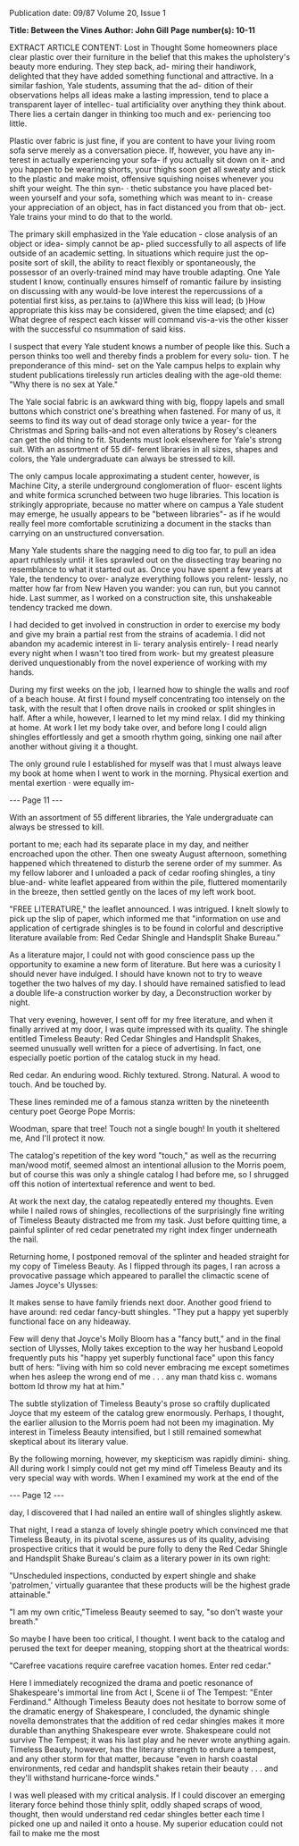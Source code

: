Publication date: 09/87
Volume 20, Issue 1

**Title: Between the Vines**
**Author: John Gill**
**Page number(s): 10-11**

EXTRACT ARTICLE CONTENT:
Lost in Thought 
Some homeowners place clear plastic 
over their furniture in the belief that 
this makes the upholstery's beauty 
more enduring. They step back, ad-
miring their handiwork, delighted that 
they have added something functional 
and attractive. In a similar fashion, 
Yale students, assuming that the ad-
dition of their observations helps all 
ideas make a lasting impression, tend 
to place a transparent layer of intellec-
tual artificiality over anything they 
think about. There lies a certain 
danger in thinking too much and ex-
periencing too little. 


Plastic over fabric is just fine, if you 
are content to have your living room 
sofa serve merely as a conversation 
piece. If, however, you have any in-
terest in actually experiencing your 
sofa- if you actually sit down on 
it- and you happen to be wearing 
shorts, your thighs soon get all sweaty 
and stick to the plastic and make moist, 
offensive squishing noises whenever 
you shift your weight. The thin syn- · 
thetic substance you have placed bet-
ween 
yourself and your sofa, 
something which was meant to in-
crease your appreciation of an object, 
has in fact distanced you from that ob-
ject. Yale trains your mind to do that 
to the world. 


The primary skill emphasized in the 
Yale education - close analysis of an 
object or idea- simply cannot be ap-
plied successfully to all aspects of life 
outside of an academic setting. In 
situations which require just the op-
posite sort of skill, the ability to react 
flexibly 
or spontaneously, 
the 
possessor of an overly-trained mind 
may have trouble adapting. One Yale 
student I know, continually ensures 
himself of romantic failure by insisting 
on discussing with any would-be love 
interest the repercussions of a potential 
first kiss, as per.tains to (a)Where this 
kiss will lead; (b )How appropriate this 
kiss may be considered, given the time 
elapsed; and (c) What degree of respect 
each kisser will command vis-a-vis the 
other 
kisser 
with the 
successful 
co nsummation of said kiss. 


I suspect that every Yale student 
knows a number of people like this. 
Such a person thinks too well and 
thereby finds a problem for every solu-
tion. T he preponderance of this mind-
set on the Yale campus helps to explain 
why student publications tirelessly run 
articles dealing with the age-old theme: 
"Why there is no sex at Yale." 


The Yale social fabric is an awkward 
thing with big, floppy lapels and small 
buttons which constrict one's breathing 
when fastened. For many of us, it 
seems to find its way out of dead 
storage only twice a year- for the 
Christmas and Spring balls-and not 
even alterations by Rosey's cleaners 
can get the old thing to fit. Students 
must look elsewhere for Yale's strong 
suit. With an assortment of 55 dif-
ferent libraries in all sizes, shapes and 
colors, the Yale undergraduate can 
always be stressed to kill. 


The 
only 
campus 
locale 
approximating a 
student 
center, 
however, is Machine City, a sterile 
underground conglomeration of fluor-
escent lights and white formica 
scrunched between two huge libraries. 
This location is strikingly appropriate, 
because no matter where on campus a 
Yale student may emerge, he usually 
appears to be "between libraries"- as if 
he would really feel more comfortable 
scrutinizing a document in the stacks 
than carrying on an unstructured 
conversation. 


Many 
Yale 
students share the 
nagging need to dig too far, to pull an 
idea apart ruthlessly until· it lies 
sprawled out on the dissecting tray 
bearing no resemblance to what it 
started out as. Once you have spent a 
few years at Yale, the tendency to over-
analyze everything follows you relent-
lessly, no matter how far from New 
Haven you wander: you can run, but 
you cannot hide. Last summer, as I 
worked on a construction site, this 
unshakeable 
tendency 
tracked 
me 
down. 


I had decided to get involved in 
construction in order to exercise my 
body and give my brain a partial rest 
from the strains of academia. I did not 
abandon my academic interest in li-
terary analysis entirely- I read nearly 
every night when I wasn't too tired 
from work- but my greatest pleasure 
derived unquestionably from the novel 
experience of working with my hands. 


During my first weeks on the job, I 
learned how to shingle the walls and 
roof of a beach house. At first I found 
myself concentrating too intensely on 
the task, with the result that I often 
drove nails in crooked or split shingles 
in half. After a while, however, I 
learned to let my mind relax. I did my 
thinking at home. At work I let my 
body take over, and before long I could 
align shingles effortlessly and get a 
smooth rhythm going, sinking one nail 
after another without giving it a 
thought. 


The only ground rule I established 
for myself was that I must always leave 
my book at home when I went to work 
in the morning. Physical exertion and 
mental exertion · were equally im-


--- Page 11 ---

With an assortment of 
55 different libraries, 
the Yale undergraduate 
can always be stressed 
to kill. 

portant to me; each had its separate 
place in 
my day, and neither 
encroached upon the other. Then one 
sweaty August afternoon, something 
happened which threatened to disturb 
the serene order of my summer. As my 
fellow laborer and I unloaded a pack of 
cedar roofing shingles, a tiny blue-and-
white leaflet appeared from within the 
pile, fluttered momentarily in the 
breeze, then settled gently on the laces 
of my left work boot. 


"FREE LITERATURE," the leaflet 
announced. I was intrigued. I knelt 
slowly to pick up the slip of paper, 
which informed me that "information 
on 
use and 
application of 
certigrade 
shingles 
is 
to 
be found in colorful and descriptive 
literature available from: Red Cedar 
Shingle and Handsplit Shake Bureau." 


As a literature major, I could not 
with good conscience pass up the 
opportunity to examine a new form of 
literature. But here was a curiosity I 
should never have indulged. I should 
have known not to try to weave 
together the two halves of my day. I 
should have remained satisfied to lead 
a double life-a construction worker 
by day, a Deconstruction worker by 
night. 


That very evening, however, I sent 
off for my free literature, and when it 
finally arrived at my door, I was quite 
impressed with its quality. The shingle 
entitled Timeless Beauty: Red 
Cedar Shingles and Handsplit Shakes, 
seemed unusually well written for a 
piece of advertising. In fact, one 
especially poetic portion of the catalog 
stuck in my head. 


Red cedar. An enduring wood. 
Richly textured. Strong. 
Natural. A wood to touch. And be 
touched by. 


These lines reminded me of a famous 
stanza written 
by the 
nineteenth 
century poet George Pope Morris: 


Woodman, spare that tree! 
Touch not a single bough! 
In youth it sheltered me, 
And I'll protect it now. 


The catalog's repetition of the key 
word "touch," as well as the recurring 
man/wood motif, seemed almost an 
intentional allusion to the Morris 
poem, but of course this was only a 
shingle catalog I had before me, so I 
shrugged off this notion of intertextual 
reference and went to bed. 


At work the next day, the catalog 
repeatedly entered my thoughts. Even 
while I 
nailed rows of shingles, 
recollections of the surprisingly fine 
writing of Timeless Beauty distracted me 
from my task. Just before quitting 
time, a painful splinter of red cedar 
penetrated my right index finger 
underneath the nail. 


Returning home, 
I 
postponed 
removal of the splinter and headed 
straight for my copy of Timeless Beauty. 
As I flipped through its pages, I ran 
across a provocative passage which 
appeared to parallel the climactic scene 
of James Joyce's Ulysses: 


It makes sense to have family friends 
next door. Another good friend to 
have around: red cedar fancy-butt 
shingles. "They put a happy yet 
superbly functional face on any 
hideaway. 


Few will deny that Joyce's Molly 
Bloom has a "fancy butt," and in the 
final section of Ulysses, Molly takes 
exception to the way her husband 
Leopold frequently puts his "happy yet 
superbly functional face" upon this 
fancy butt of hers: "living with him so 
cold never embracing me except 
sometimes when hes asleep the wrong 
end of me . . . any man thatd kiss c. 
womans bottom Id throw my hat at 
him." 


The subtle stylization of Timeless 
Beauty's prose so craftily duplicated 
Joyce that my esteem of the catalog 
grew enormously. Perhaps, I thought, 
the earlier allusion to the Morris poem 
had not been my imagination. My 
interest in Timeless Beauty intensified, 
but I still remained somewhat skeptical 
about its literary value. 


By the following morning, however, 
my skepticism was rapidly dimini-
shing. All during work I simply could 
not get my mind off Timeless Beauty and 
its very special way with words. When 
I examined my work at the end of the


--- Page 12 ---

day, I discovered that I had nailed an 
entire wall of shingles slightly askew. 


That night, I read a stanza of lovely 
shingle poetry which convinced me 
that Timeless Beauty, in its pivotal scene, 
assures us of its quality, advising 
prospective critics that it would be pure 
folly to deny the Red Cedar Shingle 
and Handsplit Shake Bureau's claim as 
a literary power in its own right: 


"Unscheduled inspections, conducted 
by expert shingle and shake 
'patrolmen,' virtually guarantee that 
these products will be the highest grade 
attainable." 


"I am my own critic,"Timeless Beauty 
seemed to say, "so don't waste your 
breath." 


So maybe I have been too critical, I 
thought. I went back to the catalog and 
perused the text for deeper meaning, 
stopping short at the theatrical words: 


"Carefree vacations require carefree 
vacation homes. Enter red cedar." 


Here I immediately recognized the 
drama and poetic 
resonance of 
Shakespeare's immortal line from Act 
I, Scene ii of The Tempest: "Enter 
Ferdinand." Although Timeless Beauty 
does not hesitate to borrow some of the 
dramatic energy of Shakespeare, I 
concluded, 
the dynamic 
shingle 
novella demonstrates that the addition 
of red cedar shingles makes it more 
durable than anything Shakespeare 
ever wrote. Shakespeare could not 
survive The Tempest; it was his last play 
and he never wrote anything again. 
Timeless Beauty, 
however, 
has the 
literary strength to endure a tempest, 
and any other storm for that matter, 
because "even in 
harsh coastal 
environments, red cedar and handsplit 
shakes retain their beauty . . . and 
they'll withstand hurricane-force 
winds." 


I was well pleased with my critical 
analysis. If I 
could discover an 
emerging literary force behind those 
thinly split, oddly shaped scraps of 
wood, 
thought, 
then 
would 
understand red cedar shingles better 
each time I picked one up and nailed it 
onto a house. My superior education 
could not fail to make me the most